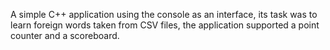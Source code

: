 A simple C++ application using the console as an interface, its task was to learn foreign words taken from CSV files, the application supported a point counter and a scoreboard.
